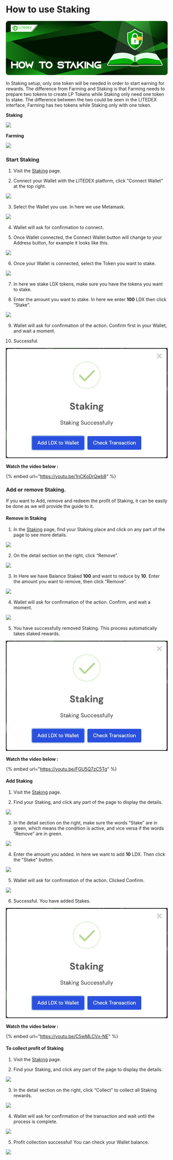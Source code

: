 # How to use Staking

![](../../.gitbook/assets/9.-how-to-staking.svg)

In Staking setup, only one token will be needed in order to start earning for rewards. The difference from Farming and Staking is that Farming needs to prepare two tokens to create LP Tokens while Staking only need one token to stake. The difference between the two could be seen in the LITEDEX interface, Farming has two tokens while Staking only with one token.‌‌

**Staking**

![](https://gblobscdn.gitbook.com/assets%2F-Mfq-xr1Ba1zZ4TSvXC0%2F-Mh2DdTJRJSE6iZORIeM%2F-Mh2V7TjLQw1DFyIOKu7%2F626A5980-C2BE-4B30-B5ED-423956603C42_1_201_a.jpeg?alt=media&token=de97bcf4-8e39-4121-afea-1994ed64f8d6)

**Farming**

![](https://gblobscdn.gitbook.com/assets%2F-Mfq-xr1Ba1zZ4TSvXC0%2F-Mh2DdTJRJSE6iZORIeM%2F-Mh2VBlpiXHKvJX7F73Q%2F43181C1B-A526-4656-991E-A593C41D387C_1_201_a.jpeg?alt=media&token=e424bed5-91a7-43d1-8c66-2090aa45f5aa)

### **Start Staking** <a id="start-staking"></a>

1. Visit the [Staking](https://app.litedex.io/staking) page.‌

2. Connect your Wallet with the LITEDEX platform, click “Connect Wallet” at the top right.‌

![](https://gblobscdn.gitbook.com/assets%2F-Mfq-xr1Ba1zZ4TSvXC0%2F-Mh2DdTJRJSE6iZORIeM%2F-Mh2WHg2UjWIekBmiiFY%2FD050B3A2-7C95-4952-AEE4-9BA007058EFF_4_5005_c.jpeg?alt=media&token=4d127472-552d-4d33-a1c6-5cc7bd27ff4d)

3. Select the Wallet you use. In here we use Metamask.‌

![](https://gblobscdn.gitbook.com/assets%2F-Mfq-xr1Ba1zZ4TSvXC0%2F-Mh2DdTJRJSE6iZORIeM%2F-Mh2X3SQHlnpRImrJ3TH%2FECAA01A7-4E71-4CB0-AD18-58DA68C83775_1_105_c.jpeg?alt=media&token=66918dc5-147f-4fbf-a7ef-3b9c3013839f)

4. Wallet will ask for confirmation to connect.‌

5. Once Wallet connected, the Connect Wallet button will change to your Address button, for example it looks like this.‌

![](https://gblobscdn.gitbook.com/assets%2F-Mfq-xr1Ba1zZ4TSvXC0%2F-Mh2DdTJRJSE6iZORIeM%2F-Mh2XX9yS_-XKelCS9lo%2F89C43009-FAF6-4614-B50B-5EBA33E6756D_4_5005_c.jpeg?alt=media&token=4c2b9509-cae1-4b56-9669-adfdc9fec9e7)

6. Once your Wallet is connected, select the Token you want to stake.‌

![](https://gblobscdn.gitbook.com/assets%2F-Mfq-xr1Ba1zZ4TSvXC0%2F-Mh2DdTJRJSE6iZORIeM%2F-Mh2XoK3UGBpT_p6qP0u%2F626A5980-C2BE-4B30-B5ED-423956603C42_1_201_a.jpeg?alt=media&token=e522bed6-5c8e-4cc5-93d4-5c814bd62593)

7. In here we stake LDX tokens, make sure you have the tokens you want to stake.‌

8. Enter the amount you want to stake. In here we enter **100** LDX then click “Stake”.‌

![](https://gblobscdn.gitbook.com/assets%2F-Mfq-xr1Ba1zZ4TSvXC0%2F-Mh2DdTJRJSE6iZORIeM%2F-Mh2ZxeTMS1LKCg0-Nvf%2F093F8BC6-E51B-455A-9316-DFFA0EC9F986_4_5005_c.jpeg?alt=media&token=61fe1a04-6502-4679-8fab-8d084c0b5977)

9. Wallet will ask for confirmation of the action. Confirm first in your Wallet, and wait a moment.‌

10. Successful.‌

![](../../.gitbook/assets/b1deb526-99ba-40da-aeda-f4c16e72deb7_1_201_a%20%285%29.jpeg)

**Watch the video below :**

{% embed url="https://youtu.be/1nCKoDrQwb8" %}

### **Add or remove Staking.** <a id="add-or-remove-staking"></a>

If you want to Add, remove and redeem the profit of Staking, it can be easily be done as we will provide the guide to it.‌

#### Remove in Staking <a id="remove-in-staking"></a>

1. In the [Staking](https://app.litedex.io/staking) page, find your Staking place and click on any part of the page to see more details.‌

![](https://gblobscdn.gitbook.com/assets%2F-Mfq-xr1Ba1zZ4TSvXC0%2F-Mh2DdTJRJSE6iZORIeM%2F-Mh2h7ZzxwesqmRtRTUF%2FF706C51A-7461-49F9-BDA9-885FF6D82E6F_1_105_c.jpeg?alt=media&token=c772c72b-0046-473b-857a-a9b52e5543bb)

2. On the detail section on the right, click “Remove”.‌

![](https://gblobscdn.gitbook.com/assets%2F-Mfq-xr1Ba1zZ4TSvXC0%2F-Mh2DdTJRJSE6iZORIeM%2F-Mh2cgKU4mgXczVv_uWh%2F1E032DC4-04CC-47AD-8BD4-3DFAFBA50AD8_4_5005_c.jpeg?alt=media&token=abffcb52-7cbc-439b-aeb0-abe89d7026ef)

3. In Here we have Balance Staked **100** and want to reduce by **10**. Enter the amount you want to remove, then click “Remove”.‌

![](https://gblobscdn.gitbook.com/assets%2F-Mfq-xr1Ba1zZ4TSvXC0%2F-MhBpGT1tTlYorOuZtge%2F-MhBxQU0PQI1a78k1JBz%2F56A02CB1-06C4-4A69-ACFE-CBD7A2B22FFD_4_5005_c.jpeg?alt=media&token=7bc483aa-f8af-43c0-a519-1cffe74d359e)

4. Wallet will ask for confirmation of the action. Confirm, and wait a moment.‌

![](https://gblobscdn.gitbook.com/assets%2F-Mfq-xr1Ba1zZ4TSvXC0%2F-Mh2DdTJRJSE6iZORIeM%2F-Mh2d9JV3gI5h9aJYVRK%2F653A3544-6CE3-444D-BF59-CFADD7CAA986_4_5005_c.jpeg?alt=media&token=e18ae51d-5d1e-4602-a253-8ca90ab6b48d)

5. You have successfully removed Staking. This process automatically takes staked rewards.‌

![](../../.gitbook/assets/b1deb526-99ba-40da-aeda-f4c16e72deb7_1_201_a%20%284%29.jpeg)

**Watch the video below :**

{% embed url="https://youtu.be/FGU5Q7zC5Tg" %}

#### **Add Staking** <a id="add-staking"></a>

1. Visit the [Staking](https://app.litedex.io/staking) page.‌

2. Find your Staking, and click any part of the page to display the details.‌

![](https://gblobscdn.gitbook.com/assets%2F-Mfq-xr1Ba1zZ4TSvXC0%2F-Mh2DdTJRJSE6iZORIeM%2F-Mh2h7ZzxwesqmRtRTUF%2FF706C51A-7461-49F9-BDA9-885FF6D82E6F_1_105_c.jpeg?alt=media&token=c772c72b-0046-473b-857a-a9b52e5543bb)

3. In the detail section on the right, make sure the words “Stake” are in green, which means the condition is active, and vice versa if the words “Remove” are in green.‌

![](https://gblobscdn.gitbook.com/assets%2F-Mfq-xr1Ba1zZ4TSvXC0%2F-Mh2DdTJRJSE6iZORIeM%2F-Mh2jjFHf8cZMWyGWTYz%2F5F9779D8-9221-4693-90E2-90CD708AFE0C_4_5005_c.jpeg?alt=media&token=f762517d-e0ba-4e23-a24b-0d6c5b8cd756)

4. Enter the amount you added. In here we want to add **10** LDX. Then click the "Stake" button.‌

![](https://gblobscdn.gitbook.com/assets%2F-Mfq-xr1Ba1zZ4TSvXC0%2F-Mh2DdTJRJSE6iZORIeM%2F-Mh2kE74wvjGJCK8Wlvw%2F4A45F6C2-7CA7-4C3A-B2F4-FD227D705D8F_4_5005_c.jpeg?alt=media&token=06a1902e-831b-458f-8e94-841ddb5476a2)

5. Wallet will ask for confirmation of the action. Clicked Confirm.‌

![](https://gblobscdn.gitbook.com/assets%2F-Mfq-xr1Ba1zZ4TSvXC0%2F-Mh2DdTJRJSE6iZORIeM%2F-Mh2kpZeVlYiUwkyDuUX%2F9F0A6E16-654C-43B0-94DA-857BC10B8793_4_5005_c.jpeg?alt=media&token=e663cda1-07c9-481a-8d5b-71a8e9f2dbe6)

6. Successful. You have added Stakes.‌

![](../../.gitbook/assets/b1deb526-99ba-40da-aeda-f4c16e72deb7_1_201_a%20%284%29.jpeg)

**Watch the video below :**

{% embed url="https://youtu.be/C5wMLCVx-NE" %}

#### **To collect profit of Staking** <a id="to-collect-profit-of-staking"></a>

1. Visit the [Staking](https://app.litedex.io/staking) page.‌

2. Find your Staking, and click any part of the page to display the details.‌

![](https://gblobscdn.gitbook.com/assets%2F-Mfq-xr1Ba1zZ4TSvXC0%2F-Mh2DdTJRJSE6iZORIeM%2F-Mh2n_hjisw8ObjwUXye%2FC544A3A9-0EC0-40E8-BF4A-14C0537C9298_1_105_c.jpeg?alt=media&token=c434a819-e915-4ed7-9bb5-244160be2153)

3. In the detail section on the right, click “Collect” to collect all Staking rewards.‌

![](https://gblobscdn.gitbook.com/assets%2F-Mfq-xr1Ba1zZ4TSvXC0%2F-Mh2DdTJRJSE6iZORIeM%2F-Mh2nh4n7wdqXAYz_VGq%2FB57576AF-4E75-413F-9EDF-ADBF64612788_4_5005_c.jpeg?alt=media&token=011dcfa2-bcf1-4ddb-bebf-f3e22de07de1)

4. Wallet will ask for confirmation of the transaction and wait until the process is complete.‌

![](https://gblobscdn.gitbook.com/assets%2F-Mfq-xr1Ba1zZ4TSvXC0%2F-Mh2DdTJRJSE6iZORIeM%2F-Mh2nxCJN6zaEuoINTzp%2FAEBFC007-42F2-4E4F-BECF-19E3676551CB_4_5005_c.jpeg?alt=media&token=d756ff9e-593f-44a0-9730-7b4ee3dc3723)

5. Profit collection successful! You can check your Wallet balance.

![](https://gblobscdn.gitbook.com/assets%2F-Mfq-xr1Ba1zZ4TSvXC0%2F-Mh2DdTJRJSE6iZORIeM%2F-Mh2o-BkBvvtFxj6ApoU%2F01218E78-2DBF-40A9-9D21-EAA501B1EE48_4_5005_c.jpeg?alt=media&token=3649664a-3bcb-48b4-9607-ca8fbca7273d)

